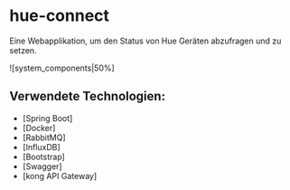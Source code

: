 # hue-connect

Eine Webapplikation, um den Status von Hue Geräten abzufragen und zu setzen.

![system_components|50%]

## Verwendete Technologien:
* [Spring Boot]
* [Docker]
* [RabbitMQ]
* [InfluxDB]
* [Bootstrap]
* [Swagger]
* [kong API Gateway]

[system_components]: system_components.png
